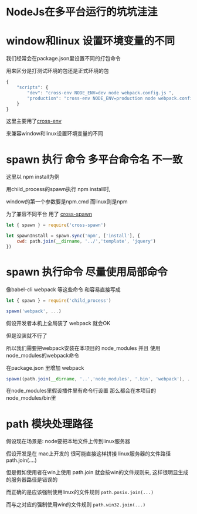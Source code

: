 # NodeJs在多平台运行的坑坑洼洼

# window和linux 设置环境变量的不同

我们经常会在package.json里设置不同的打包命令

用来区分是打测试环境的包还是正式环境的包

```javascript
{
    "scripts": {
        "dev": "cross-env NODE_ENV=dev node webpack.config.js ",
        "production": "cross-env NODE_ENV=production node webpack.config.js "
    }
}
```

这里主要用了[cross-env](https://www.npmjs.com/package/cross-env) 

来兼容window和linux设置环境变量的不同

# spawn 执行 命令 多平台命令名 不一致

这里以 npm install为例

用child_process的spawn执行 npm install时, 

window的第一个参数要是npm.cmd 而linux则是npm

为了兼容不同平台 用了 [cross-spawn](https://www.npmjs.com/package/cross-spawn)

```javascript
let { spawn } = require('cross-spawn')

let spawnInstall = spawn.sync('npm', ['install'], {
    cwd: path.join(__dirname, '../','template', 'jquery')
})
```

# spawn 执行命令 尽量使用局部命令

像babel-cli webpack 等这些命令 和容易直接写成

```javascript
let { spawn } = require('child_process')

spawn('webpack', ...)
```

假设开发者本机上全局装了 webpack 就会OK

但是没装就不行了 

所以我们需要把webpack安装在本项目的 node_modules 并且 使用node_modules的webpack命令

在package.json 里增加 webpack

```javascript
spawn((path.join(__dirname, '..','node_modules', '.bin', 'webpack'), ...)
```

在node_modules里假设插件里有命令行设置 那么都会在本项目的node_modules/bin里

# path 模块处理路径 

假设现在场景是: node要把本地文件上传到linux服务器 

假设开发是在 mac上开发的 很可能直接这样拼接 linux服务器的文件路径 path.join(....)

但是假如使用者在win上使用 path.join 就会按win的文件规则来, 这样很明显生成的服务器路径是错误的

而正确的是应该强制使用linux的文件规则 `path.posix.join(...)`

而与之对应的强制使用win的文件规则 `path.win32.join(...)`



